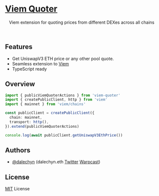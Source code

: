 <p align="center">
  <a href="https://viem-quoter.vercel.app/">
  <h1>Viem Quoter</h1>
  </a>
</p>

<p align="center">
  Viem extension for quoting prices from different DEXes across all chains
<p>

<br>

## Features

- Get UniswapV3 ETH price or any other pool quote.
- Seamless extension to [Viem](https://github.com/wagmi-dev/viem)
- TypeScript ready

## Overview

```ts
import { publicViemQuoterActions } from 'viem-quoter'
import { createPublicClient, http } from 'viem'
import { mainnet } from 'viem/chains'

const publicClient = createPublicClient({
  chain: mainnet,
  transport: http(),
}).extend(publicViemQuoterActions)

console.log(await publicClient.getUniswapV3EthPrice())
```

## Authors

- [@dalechyn](https://github.com/dalechyn) (dalechyn.eth [Twitter](https://twitter.com/dalechyn) [Warpcast](https://warpcast.com/dalechyn.eth))

## License

[MIT](LICENSE.md) License
